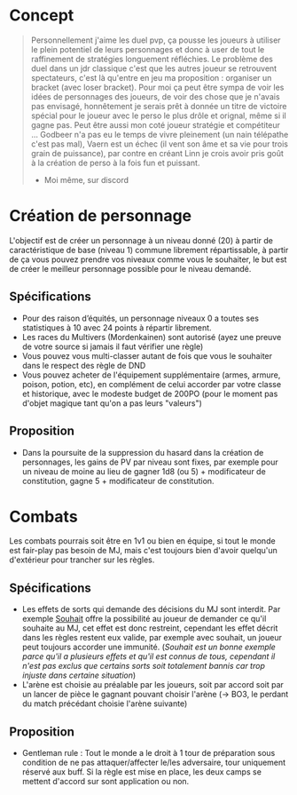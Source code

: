 # Concept
> Personnellement j'aime les duel pvp, ça pousse les joueurs à utiliser le plein potentiel de leurs personnages et donc à user de tout le raffinement de stratégies longuement réfléchies. Le problème des duel dans un jdr classique c'est que les autres joueur se retrouvent spectateurs, c'est là qu'entre en jeu ma proposition : organiser un bracket (avec loser bracket). Pour moi ça peut être sympa de voir les idées de personnages des joueurs, de voir des chose que je n'avais pas envisagé, honnêtement je serais prêt à donnée un titre de victoire spécial pour le joueur avec le perso le plus drôle et orignal, même si il gagne pas.
> Peut être aussi mon coté joueur stratégie et compétiteur ... Godbeer n'a pas eu le temps de vivre pleinement (un nain télépathe c'est pas mal), Vaern est un échec (il vent son âme et sa vie pour trois grain de puissance), par contre en créant Linn je crois avoir pris goût à la création de perso à la fois fun et puissant.
> - Moi même, sur discord

# Création de personnage
L'objectif est de créer un personnage à un niveau donné (20) à partir de caractéristique de base (niveau 1) commune librement répartissable, à partir de ça vous pouvez prendre vos niveaux comme vous le souhaiter, le but est de créer le meilleur personnage possible pour le niveau demandé.
## Spécifications
- Pour des raison d’équités, un personnage niveaux 0 a toutes ses statistiques à 10 avec 24 points à répartir librement.
- Les races du Multivers (Mordenkainen) sont autorisé (ayez une preuve de votre source si jamais il faut vérifier une règle)
- Vous pouvez vous multi-classer autant de fois que vous le souhaiter dans le respect des règle de DND
- Vous pouvez acheter de l'équipement supplémentaire (armes, armure, poison, potion, etc), en complément de celui accorder par votre classe et historique, avec le modeste budget de 200PO (pour le moment pas d'objet magique tant qu'on a pas leurs "valeurs")
## Proposition
- Dans la poursuite de la suppression du hasard dans la création de personnages, les gains de PV par niveau sont fixes, par exemple pour un niveau de moine au lieu de gagner 1d8 (ou 5) + modificateur de constitution, gagne 5 +  modificateur de constitution.
# Combats
Les combats pourrais soit être en 1v1 ou bien en équipe, si tout le monde est fair-play pas besoin de MJ, mais c'est toujours bien d'avoir quelqu'un d'extérieur pour trancher sur les règles.
## Spécifications
- Les effets de sorts qui demande des décisions du MJ sont interdit. Par exemple [Souhait](https://www.aidedd.org/dnd/sorts.php?vf=souhait) offre la possibilité au joueur de demander ce qu'il souhaite au MJ, cet effet est donc restreint, cependant les effet décrit dans les règles restent eux valide, par exemple avec souhait, un joueur peut toujours accorder une immunité. (*Souhait est un bonne exemple parce qu'il a plusieurs effets et qu'il est connus de tous, cependant il n'est pas exclus que certains sorts soit totalement bannis car trop injuste dans certaine situation*)
- L'arène est choisie au préalable par les joueurs, soit par accord soit par un lancer de pièce le gagnant pouvant choisir l'arène (-> BO3, le perdant du match précédant choisie l'arène suivante)
## Proposition
- Gentleman rule : Tout le monde a le droit à 1 tour de préparation sous condition de ne pas attaquer/affecter le/les adversaire, tour uniquement réservé aux buff. Si la règle est mise en place, les deux camps se mettent d'accord sur sont application ou non.